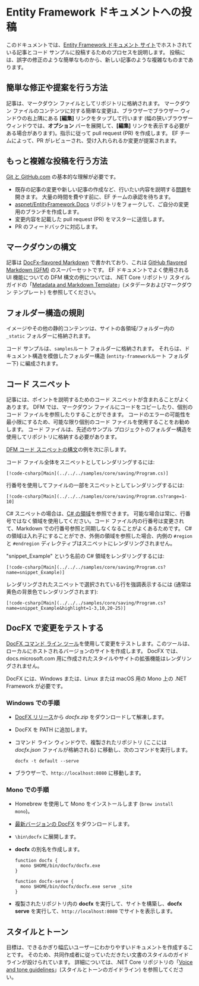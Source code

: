 # <a name="contributing-to-the-entity-framework-documentation"></a>Entity Framework ドキュメントへの投稿

このドキュメントでは、[Entity Framework ドキュメント サイト](https://docs.microsoft.com/ef)でホストされている記事とコード サンプルに投稿するためのプロセスを説明します。 投稿には、誤字の修正のような簡単なものから、新しい記事のような複雑なものまであります。

## <a name="how-to-make-a-simple-correction-or-suggestion"></a>簡単な修正や提案を行う方法

記事は、マークダウン ファイルとしてリポジトリに格納されます。 マークダウン ファイルのコンテンツに対する簡単な変更は、ブラウザーでブラウザー ウィンドウの右上隅にある **[編集]** リンクをタップして行います  (幅の狭いブラウザー ウィンドウでは、**オプション** バーを展開して、**[編集]** リンクを表示する必要がある場合があります)。指示に従って pull request (PR) を作成します。 EF チームによって、PR がレビューされ、受け入れられるか変更が提案されます。

## <a name="how-to-make-a-more-complex-submission"></a>もっと複雑な投稿を行う方法

[Git と GitHub.com](https://guides.github.com/activities/hello-world/) の基本的な理解が必要です。

* 既存の記事の変更や新しい記事の作成など、行いたい内容を説明する[問題](https://github.com/aspnet/EntityFramework.Docs/issues/new)を開きます。 大量の時間を費やす前に、EF チームの承認を待ちます。
* [aspnet/EntityFramework.Docs](https://github.com/aspnet/EntityFramework.Docs/) リポジトリをフォークして、ご自分の変更用のブランチを作成します。
* 変更内容を記載した pull request (PR) をマスターに送信します。
* PR のフィードバックに対応します。

## <a name="markdown-syntax"></a>マークダウンの構文

記事は [DocFx-flavored Markdown](http://dotnet.github.io/docfx/spec/docfx_flavored_markdown.html) で書かれており、これは [GitHub flavored Markdown (GFM)](https://guides.github.com/features/mastering-markdown/) のスーパーセットです。 EF ドキュメントでよく使用される UI 機能についての DFM 構文の例については、.NET Core リポジトリ スタイル ガイドの「[Metadata and Markdown Template](https://github.com/dotnet/docs/blob/master/styleguide/template.md)」(メタデータおよびマークダウン テンプレート) を参照してください。 

## <a name="folder-structure-conventions"></a>フォルダー構造の規則

イメージやその他の静的コンテンツは、サイトの各領域/フォルダー内の `_static` フォルダーに格納されます。

コード サンプルは、`samples`ルート フォルダーに格納されます。 それらは、ドキュメント構造を模倣したフォルダー構造 (`entity-framework`ルート フォルダー下) に編成されます。

## <a name="code-snippets"></a>コード スニペット

記事には、ポイントを説明するためのコード スニペットが含まれることがよくあります。 DFM では、マークダウン ファイルにコードをコピーしたり、個別のコード ファイルを参照したりすることができます。 コードのエラーの可能性を最小限にするため、可能な限り個別のコード ファイルを使用することをお勧めします。 コード ファイルは、先述のサンプル プロジェクトのフォルダー構造を使用してリポジトリに格納する必要があります。

[DFM コード スニペットの構文](http://dotnet.github.io/docfx/spec/docfx_flavored_markdown.html#code-snippet)の例を次に示します。

コード ファイル全体をスニペットとしてレンダリングするには:

``` none
[!code-csharp[Main](../../../samples/core/saving/Program.cs)]
```

行番号を使用してファイルの一部をスニペットとしてレンダリングするには:

``` none
[!code-csharp[Main](../../../samples/core/saving/Program.cs?range=1-10]
```

C# スニペットの場合は、[C# の領域](https://msdn.microsoft.com/library/9a1ybwek.aspx)を参照できます。 可能な場合は常に、行番号ではなく領域を使用してください。コード ファイル内の行番号は変更されて、Markdown での行番号参照と同期しなくなることがよくあるためです。 C# の領域は入れ子にすることができ、外側の領域を参照した場合、内側の `#region` と `#endregion` ディレクティブはスニペットにレンダリングされません。

"snippet_Example" という名前の C# 領域をレンダリングするには:

``` none
[!code-csharp[Main](../../../samples/core/saving/Program.cs?name=snippet_Example)]
```

レンダリングされたスニペットで選択されている行を強調表示するには (通常は黄色の背景色でレンダリングされます):

``` none
[!code-csharp[Main](../../../samples/core/saving/Program.cs?name=snippet_Example&highlight=1-3,10,20-25)]
```

## <a name="test-your-changes-with-docfx"></a>DocFX で変更をテストする

[DocFX コマンド ライン ツール](https://dotnet.github.io/docfx/tutorial/docfx_getting_started.html#2-use-docfx-as-a-command-line-tool)を使用して変更をテストします。このツールは、ローカルにホストされるバージョンのサイトを作成します。 DocFX では、docs.microsoft.com 用に作成されたスタイルやサイトの拡張機能はレンダリングされません。

DocFX には、Windows または、Linux または macOS 用の Mono 上の .NET Framework が必要です。

### <a name="windows-instructions"></a>Windows での手順

* [DocFX リリース](https://github.com/dotnet/docfx/releases)から *docfx.zip* をダウンロードして解凍します。
* DocFX を PATH に追加します。
* コマンド ライン ウィンドウで、複製されたリポジトリ (ここには *docfx.json* ファイルが格納される) に移動し、次のコマンドを実行します。

   ``` console
   docfx -t default --serve
   ```

* ブラウザーで、`http://localhost:8080` に移動します。

### <a name="mono-instructions"></a>Mono での手順

* Homebrew を使用して Mono をインストールします (`brew install mono`)。
* [最新バージョンの DocFX](https://github.com/dotnet/docfx/releases/tag/v2.7.2) をダウンロードします。
* `\bin\docfx` に展開します。
* **docfx** の別名を作成します。

  ``` console
  function docfx {
    mono $HOME/bin/docfx/docfx.exe
  }

  function docfx-serve {
    mono $HOME/bin/docfx/docfx.exe serve _site
  }
  ```

* 複製されたリポジトリ内の **docfx** を実行して、サイトを構築し、**docfx serve** を実行して、`http://localhost:8080` でサイトを表示します。

## <a name="voice-and-tone"></a>スタイルとトーン

目標は、できるかぎり幅広いユーザーにわかりやすいドキュメントを作成することです。 そのため、共同作成者に従っていただきたい文書のスタイルのガイドラインが設けられています。 詳細については、.NET Core リポジトリの「[Voice and tone guidelines](https://github.com/dotnet/docs/blob/master/styleguide/voice-tone.md)」(スタイルとトーンのガイドライン) を参照してください。

